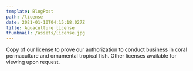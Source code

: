 ```yaml
---
template: BlogPost
path: /license
date: 2021-01-10T04:15:18.027Z
title: Aquaculture license
thumbnail: /assets/license.jpg
---
```

Copy of our license to prove our authorization to conduct business in coral permaculture and ornamental tropical fish.  Other licenses available for viewing upon request.
